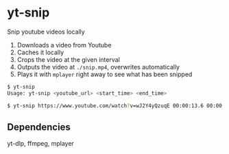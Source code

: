 # yt-snip

Snip youtube videos locally

1. Downloads a video from Youtube
2. Caches it locally
3. Crops the video at the given interval
4. Outputs the video at `./snip.mp4`, overwrites automatically
5. Plays it with `mplayer` right away to see what has been snipped

```sh
$ yt-snip
Usage: yt-snip <youtube_url> <start_time> <end_time>

$ yt-snip https://www.youtube.com/watch?v=wJ2Y4yQzuqE 00:00:13.6 00:00:20.14
```

## Dependencies

yt-dlp, ffmpeg, mplayer
